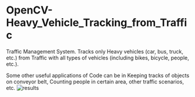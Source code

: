 # OpenCV-Heavy_Vehicle_Tracking_from_Traffic
Traffic Management System. Tracks only Heavy vehicles (car, bus, truck, etc.) from Traffic with all types of vehicles (including bikes, bicycle, people, etc.).

Some other useful applications of Code can be in Keeping tracks of objects on conveyor belt, Counting people in certain area, other traffic scenarios, etc.
![results]("gifs/ROI.gif")
